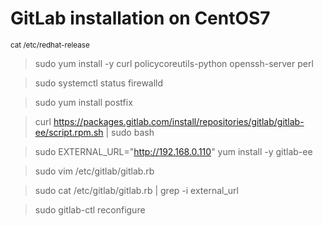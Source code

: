 
# GitLab installation on CentOS7
<sup> cat /etc/redhat-release </sup>

> sudo yum install -y curl policycoreutils-python openssh-server perl

> sudo systemctl status firewalld

> sudo yum install postfix

> curl https://packages.gitlab.com/install/repositories/gitlab/gitlab-ee/script.rpm.sh | sudo bash

> sudo EXTERNAL_URL="http://192.168.0.110" yum install -y gitlab-ee

> sudo vim /etc/gitlab/gitlab.rb

> sudo cat /etc/gitlab/gitlab.rb | grep -i external_url

> sudo gitlab-ctl reconfigure
